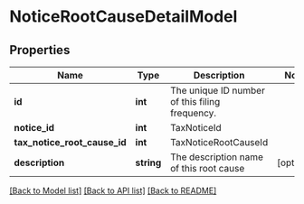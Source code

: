 # NoticeRootCauseDetailModel

## Properties
Name | Type | Description | Notes
------------ | ------------- | ------------- | -------------
**id** | **int** | The unique ID number of this filing frequency. | 
**notice_id** | **int** | TaxNoticeId | 
**tax_notice_root_cause_id** | **int** | TaxNoticeRootCauseId | 
**description** | **string** | The description name of this root cause | [optional] 

[[Back to Model list]](../README.md#documentation-for-models) [[Back to API list]](../README.md#documentation-for-api-endpoints) [[Back to README]](../README.md)


